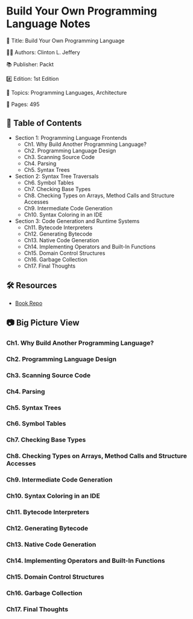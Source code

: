 # Build Your Own Programming Language Notes

📕 Title: Build Your Own Programming Language

👨‍💻 Authors: Clinton L. Jeffery

📚 Publisher: Packt

#️⃣ Edition: 1st Edition

💾 Topics: Programming Languages, Architecture

📄 Pages: 495

## 📝 Table of Contents

- Section 1: Programming Language Frontends
  - Ch1. Why Build Another Programming Language?
  - Ch2. Programming Language Design
  - Ch3. Scanning Source Code
  - Ch4. Parsing
  - Ch5. Syntax Trees
- Section 2: Syntax Tree Traversals
  - Ch6. Symbol Tables
  - Ch7. Checking Base Types
  - Ch8. Checking Types on Arrays, Method Calls and Structure Accesses
  - Ch9. Intermediate Code Generation
  - Ch10. Syntax Coloring in an IDE
- Section 3: Code Generation and Runtime Systems
  - Ch11. Bytecode Interpreters
  - Ch12. Generating Bytecode
  - Ch13. Native Code Generation
  - Ch14. Implementing Operators and Built-In Functions
  - Ch15. Domain Control Structures
  - Ch16. Garbage Collection
  - Ch17. Final Thoughts

## 🛠️ Resources

- [Book Repo]()

## 📷 Big Picture View

### Ch1. Why Build Another Programming Language?

### Ch2. Programming Language Design

### Ch3. Scanning Source Code

### Ch4. Parsing

### Ch5. Syntax Trees

### Ch6. Symbol Tables

### Ch7. Checking Base Types

### Ch8. Checking Types on Arrays, Method Calls and Structure Accesses

### Ch9. Intermediate Code Generation

### Ch10. Syntax Coloring in an IDE

### Ch11. Bytecode Interpreters

### Ch12. Generating Bytecode

### Ch13. Native Code Generation

### Ch14. Implementing Operators and Built-In Functions

### Ch15. Domain Control Structures

### Ch16. Garbage Collection

### Ch17. Final Thoughts
